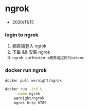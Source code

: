 # ngrok

- 2020/11/15



### login to ngrok

1. 網頁端登入 ngrok
2. 下載 && 安裝 ngrok
3. `ngrok authtoken <網頁端提供的token>`



### docker run ngrok

```bash
docker pull wernight/ngrok

docker run -itd \
    --name ngrok
    wernight/ngrok
    ngrok http 6789
```